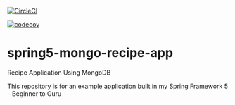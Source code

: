 [![CircleCI](https://circleci.com/gh/fnmabreu/spring5-mongo-recipe-app.svg?style=shield)](https://circleci.com/gh/fnmabreu/spring5-mongo-recipe-app)

[![codecov](https://codecov.io/gh/fnmabreu/spring5-mongo-recipe-app/branch/master/graph/badge.svg)](https://codecov.io/gh/fnmabreu/spring5-mongo-recipe-app)

# spring5-mongo-recipe-app
Recipe Application Using MongoDB

This repository is for an example application built in my Spring Framework 5 - Beginner to Guru
